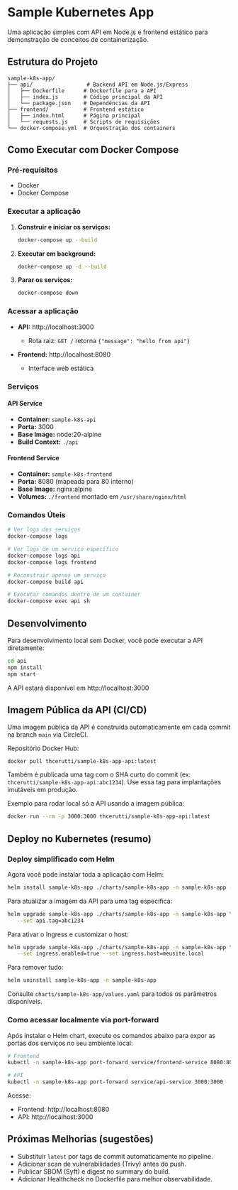 # Sample Kubernetes App

Uma aplicação simples com API em Node.js e frontend estático para demonstração de conceitos de containerização.

## Estrutura do Projeto

```
sample-k8s-app/
├── api/                 # Backend API em Node.js/Express
│   ├── Dockerfile      # Dockerfile para a API
│   ├── index.js        # Código principal da API
│   └── package.json    # Dependências da API
├── frontend/           # Frontend estático
│   ├── index.html      # Página principal
│   └── requests.js     # Scripts de requisições
└── docker-compose.yml  # Orquestração dos containers
```

## Como Executar com Docker Compose

### Pré-requisitos
- Docker
- Docker Compose

### Executar a aplicação

1. **Construir e iniciar os serviços:**
   ```bash
   docker-compose up --build
   ```

2. **Executar em background:**
   ```bash
   docker-compose up -d --build
   ```

3. **Parar os serviços:**
   ```bash
   docker-compose down
   ```

### Acessar a aplicação

- **API:** http://localhost:3000
  - Rota raiz: `GET /` retorna `{"message": "hello from api"}`

- **Frontend:** http://localhost:8080
  - Interface web estática

### Serviços

#### API Service
- **Container:** `sample-k8s-api`
- **Porta:** 3000
- **Base Image:** node:20-alpine
- **Build Context:** `./api`

#### Frontend Service
- **Container:** `sample-k8s-frontend`
- **Porta:** 8080 (mapeada para 80 interno)
- **Base Image:** nginx:alpine
- **Volumes:** `./frontend` montado em `/usr/share/nginx/html`

### Comandos Úteis

```bash
# Ver logs dos serviços
docker-compose logs

# Ver logs de um serviço específico
docker-compose logs api
docker-compose logs frontend

# Reconstruir apenas um serviço
docker-compose build api

# Executar comandos dentro de um container
docker-compose exec api sh
```

## Desenvolvimento

Para desenvolvimento local sem Docker, você pode executar a API diretamente:

```bash
cd api
npm install
npm start
```

A API estará disponível em http://localhost:3000

## Imagem Pública da API (CI/CD)

Uma imagem pública da API é construída automaticamente em cada commit na branch `main` via CircleCI.

Repositório Docker Hub:

```
docker pull thcerutti/sample-k8s-app-api:latest
```

Também é publicada uma tag com o SHA curto do commit (ex: `thcerutti/sample-k8s-app-api:abc1234`). Use essa tag para implantações imutáveis em produção.

Exemplo para rodar local só a API usando a imagem pública:

```bash
docker run --rm -p 3000:3000 thcerutti/sample-k8s-app-api:latest
```

## Deploy no Kubernetes (resumo)

### Deploy simplificado com Helm

Agora você pode instalar toda a aplicação com Helm:

```bash
helm install sample-k8s-app ./charts/sample-k8s-app -n sample-k8s-app --create-namespace
```

Para atualizar a imagem da API para uma tag específica:

```bash
helm upgrade sample-k8s-app ./charts/sample-k8s-app -n sample-k8s-app \
   --set api.tag=abc1234
```

Para ativar o Ingress e customizar o host:

```bash
helm upgrade sample-k8s-app ./charts/sample-k8s-app -n sample-k8s-app \
   --set ingress.enabled=true --set ingress.host=meusite.local
```

Para remover tudo:

```bash
helm uninstall sample-k8s-app -n sample-k8s-app
```

Consulte `charts/sample-k8s-app/values.yaml` para todos os parâmetros disponíveis.

### Como acessar localmente via port-forward

Após instalar o Helm chart, execute os comandos abaixo para expor as portas dos serviços no seu ambiente local:

```bash
# Frontend
kubectl -n sample-k8s-app port-forward service/frontend-service 8080:80

# API
kubectl -n sample-k8s-app port-forward service/api-service 3000:3000
```

Acesse:
- Frontend: http://localhost:8080
- API: http://localhost:3000

## Próximas Melhorias (sugestões)

- Substituir `latest` por tags de commit automaticamente no pipeline.
- Adicionar scan de vulnerabilidades (Trivy) antes do push.
- Publicar SBOM (Syft) e digest no summary do build.
- Adicionar Healthcheck no Dockerfile para melhor observabilidade.
